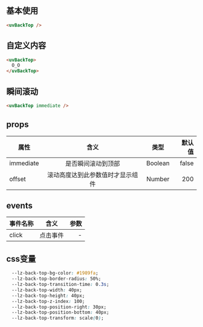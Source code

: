 <script setup>
import useCompStore from '../store/copname.js'
import { onMounted } from 'vue'
const compStore =useCompStore()

onMounted(()=>{
  compStore.updateName('back-top')
})

</script>

## 基本使用

```html
<uvBackTop />
```

## 自定义内容

```html
<uvBackTop>
  O_O
</uvBackTop>
```

## 瞬间滚动

```html
<uvBackTop immediate />
```

## props

| 属性      |               含义               |  类型   | 默认值 |
| --------- | :------------------------------: | :-----: | -----: |
| immediate |        是否瞬间滚动到顶部        | Boolean |  false |
| offset    | 滚动高度达到此参数值时才显示组件 | Number  |    200 |

## events

| 事件名称 |   含义   | 参数 |
| -------- | :------: | ---: |
| click    | 点击事件 |    - |

## css变量

```css
  --lz-back-top-bg-color: #1989fa;
  --lz-back-top-border-radius: 50%;
  --lz-back-top-transition-time: 0.3s;
  --lz-back-top-width: 40px;
  --lz-back-top-height: 40px;
  --lz-back-top-z-index: 100;
  --lz-back-top-position-right: 30px;
  --lz-back-top-position-bottom: 40px;
  --lz-back-top-transform: scale(0);
```
